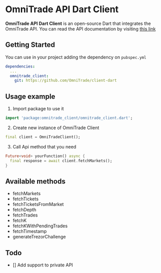 # OmniTrade API Dart Client

**OmniTrade API Dart Client** is an open-source Dart that integrates the OmniTrade API.
You can read the API documentation by visiting [this link](https://omnitrade.io/documents/api_v2)

## Getting Started

You can use in your project adding the dependency on `pubspec.yml`

```yml
dependencies:
  ...
  omnitrade_client:
    git: https://github.com/OmniTrade/client-dart
```

## Usage example

1. Import package to use it

```dart
import 'package:omnitrade_client/omnitrade_client.dart';
```

2. Create new instance of OmniTrade Client

```dart
final client = OmniTradeClient();
``` 

3. Call Api method that you need

````dart
Future<void> yourFunction() async {
  final response = await client.fetchMarkets();
}
````

## Available methods

- fetchMarkets
- fetchTickets
- fetchTicketsFromMarket
- fetchDepth
- fetchTrades
- fetchK
- fetchKWithPendingTrades
- fetchTimestamp
- generateTrezorChallenge

## Todo

- [] Add support to private API